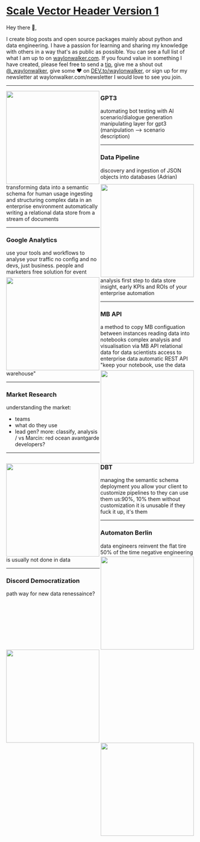 # [Scale Vector Header Version 1](https://github.com/scale-vector/.github/blob/main/SV-Banner.jpg)
 
Hey there 👋,

I create blog posts and open source packages mainly about python and data engineering.  I have a passion for learning and sharing my knowledge with others in a way that's as public as possible.  You can see a full list of what I am up to on [waylonwalker.com](waylonwalker.com).  If you found value in something I have created, please feel free to send a [tip](https://www.buymeacoffee.com/bBdtMQO), give me a shout out [@_waylonwalker](https://twitter.com/_waylonwalker), give some ♥ on [DEV.to/waylonwalker](https://dev.to/waylonwalker), or sign up for my newsletter  at waylonwalker.com/newsletter  I would love to see you join.

 ---
 
 <p>
  <img width="250" align='left' src="https://github.com/WaylonWalker/WaylonWalker/blob/main/icon/hacktoberfest.png?raw=true">
</p>
 
### GPT3

automating bot testing with AI
scenario/dialogue generation
manipulating layer for gpt3
(manipulation --> scenario description)

 ---
 
 <p>
  <img width="250" align='right' src="https://github.com/WaylonWalker/WaylonWalker/blob/main/icon/hacktoberfest.png?raw=true">
</p>
 
### Data Pipeline

discovery and ingestion of JSON objects into databases (Adrian)
transforming data into a semantic schema for human usage
ingesting and structuring complex data in an enterprise environment
automatically writing a relational data store from a stream of documents

 ---
 
 <p>
  <img width="250" align='left' src="https://github.com/WaylonWalker/WaylonWalker/blob/main/icon/hacktoberfest.png?raw=true">
</p>
 
### Google Analytics

use your tools and workflows to analyse your traffic
no config and no devs, just business. people and marketers
free solution for event analysis
first step to data store
insight, early KPIs and ROIs of your enterprise automation

 ---
 
 <p>
  <img width="250" align='right' src="https://github.com/WaylonWalker/WaylonWalker/blob/main/icon/hacktoberfest.png?raw=true">
</p>
 
### MB API 

a method to copy MB configuation between instances
reading data into notebooks
complex analysis and visualisation via MB API
relational data for data scientists
access to enterprise data
automatic REST API
"keep your notebook, use the data warehouse"

 ---
 
 <p>
  <img width="250" align='left' src="https://github.com/WaylonWalker/WaylonWalker/blob/main/icon/hacktoberfest.png?raw=true">
</p>
 
### Market Research  

understanding the market:
-	teams
-	what do they use
- 	lead gen?
more: classify, analysis / vs Marcin: red ocean
avantgarde developers? 

 ---
 
 <p>
  <img width="250" align='right' src="https://github.com/WaylonWalker/WaylonWalker/blob/main/icon/hacktoberfest.png?raw=true">
</p>
 
### DBT  

managing the semantic schema deployment
you allow your client to customize pipelines to they can use them
us:90%, 10% them
without customization it is unusable
if they fuck it up, it's them

 ---
 
 <p>
  <img width="250" align='left' src="https://github.com/WaylonWalker/WaylonWalker/blob/main/icon/hacktoberfest.png?raw=true">
</p>
 
### Automaton Berlin  

data engineers reinvent the flat tire 50% of the time
negative engineering is usually not done in data

 ---
 
 <p>
  <img width="250" align='right' src="https://github.com/WaylonWalker/WaylonWalker/blob/main/icon/hacktoberfest.png?raw=true">
</p>

### Discord Democratization  

path way for new data renessaince?
